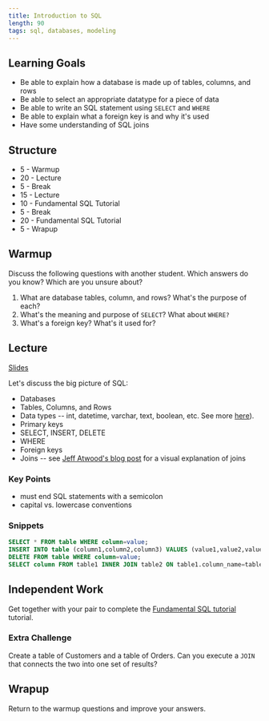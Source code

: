 ```yaml
---
title: Introduction to SQL
length: 90
tags: sql, databases, modeling
---
```


## Learning Goals

* Be able to explain how a database is made up of tables, columns, and rows
* Be able to select an appropriate datatype for a piece of data
* Be able to write an SQL statement using `SELECT` and `WHERE`
* Be able to explain what a foreign key is and why it's used
* Have some understanding of SQL joins

## Structure

* 5 - Warmup
* 20 - Lecture
* 5 - Break
* 15 - Lecture
* 10 - Fundamental SQL Tutorial
* 5 - Break
* 20 - Fundamental SQL Tutorial
* 5 - Wrapup

## Warmup

Discuss the following questions with another student. Which answers do you know? Which are you unsure about?

1. What are database tables, column, and rows? What's the purpose of each?
2. What's the meaning and purpose of `SELECT`? What about `WHERE?`
3. What's a foreign key? What's it used for?

## Lecture

[Slides](https://www.dropbox.com/s/8ofg6iu0iakdqw9/intro_to_SQL.key?dl=0)

Let's discuss the big picture of SQL:

* Databases
* Tables, Columns, and Rows
* Data types -- int, datetime, varchar, text, boolean, etc. See more [here](http://www.tutorialspoint.com/sql/sql-data-types.htm)).
* Primary keys
* SELECT, INSERT, DELETE
* WHERE
* Foreign keys
* Joins -- see [Jeff Atwood's blog post](http://blog.codinghorror.com/a-visual-explanation-of-sql-joins/) for a visual explanation of joins

### Key Points

* must end SQL statements with a semicolon
* capital vs. lowercase conventions

### Snippets

```sql
SELECT * FROM table WHERE column=value;
INSERT INTO table (column1,column2,column3) VALUES (value1,value2,value3);
DELETE FROM table WHERE column=value;
SELECT column FROM table1 INNER JOIN table2 ON table1.column_name=table2.column_name;
```

## Independent Work

Get together with your pair to complete the
[Fundamental SQL tutorial](http://tutorials.jumpstartlab.com/topics/sql/fundamental_sql.html)
tutorial.

### Extra Challenge

Create a table of Customers and a table of Orders. Can you execute a `JOIN` that
connects the two into one set of results?

## Wrapup

Return to the warmup questions and improve your answers.
